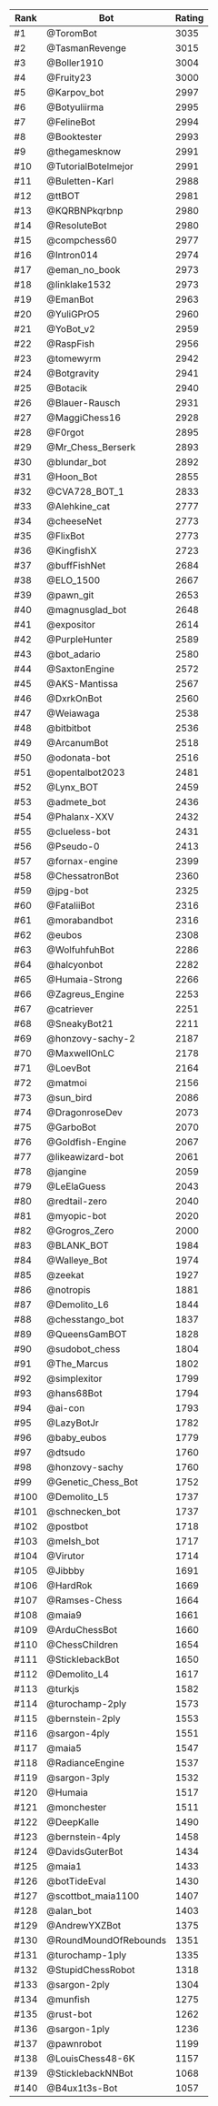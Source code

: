 Rank|Bot|Rating
---|---|---
#1|@ToromBot|3035
#2|@TasmanRevenge|3015
#3|@Boller1910|3004
#4|@Fruity23|3000
#5|@Karpov_bot|2997
#6|@Botyuliirma|2995
#7|@FelineBot|2994
#8|@Booktester|2993
#9|@thegamesknow|2991
#10|@TutorialBotelmejor|2991
#11|@Buletten-Karl|2988
#12|@ttBOT|2981
#13|@KQRBNPkqrbnp|2980
#14|@ResoluteBot|2980
#15|@compchess60|2977
#16|@Intron014|2974
#17|@eman_no_book|2973
#18|@linklake1532|2973
#19|@EmanBot|2963
#20|@YuliGPrO5|2960
#21|@YoBot_v2|2959
#22|@RaspFish|2956
#23|@tomewyrm|2942
#24|@Botgravity|2941
#25|@Botacik|2940
#26|@Blauer-Rausch|2931
#27|@MaggiChess16|2928
#28|@F0rgot|2895
#29|@Mr_Chess_Berserk|2893
#30|@blundar_bot|2892
#31|@Hoon_Bot|2855
#32|@CVA728_BOT_1|2833
#33|@Alehkine_cat|2777
#34|@cheeseNet|2773
#35|@FlixBot|2773
#36|@KingfishX|2723
#37|@buffFishNet|2684
#38|@ELO_1500|2667
#39|@pawn_git|2653
#40|@magnusglad_bot|2648
#41|@expositor|2614
#42|@PurpleHunter|2589
#43|@bot_adario|2580
#44|@SaxtonEngine|2572
#45|@AKS-Mantissa|2567
#46|@DxrkOnBot|2560
#47|@Weiawaga|2538
#48|@bitbitbot|2536
#49|@ArcanumBot|2518
#50|@odonata-bot|2516
#51|@opentalbot2023|2481
#52|@Lynx_BOT|2459
#53|@admete_bot|2436
#54|@Phalanx-XXV|2432
#55|@clueless-bot|2431
#56|@Pseudo-0|2413
#57|@fornax-engine|2399
#58|@ChessatronBot|2360
#59|@jpg-bot|2325
#60|@FataliiBot|2316
#61|@morabandbot|2316
#62|@eubos|2308
#63|@WolfuhfuhBot|2286
#64|@halcyonbot|2282
#65|@Humaia-Strong|2266
#66|@Zagreus_Engine|2253
#67|@catriever|2251
#68|@SneakyBot21|2211
#69|@honzovy-sachy-2|2187
#70|@MaxwellOnLC|2178
#71|@LoevBot|2164
#72|@matmoi|2156
#73|@sun_bird|2086
#74|@DragonroseDev|2073
#75|@GarboBot|2070
#76|@Goldfish-Engine|2067
#77|@likeawizard-bot|2061
#78|@jangine|2059
#79|@LeElaGuess|2043
#80|@redtail-zero|2040
#81|@myopic-bot|2020
#82|@Grogros_Zero|2000
#83|@BLANK_BOT|1984
#84|@Walleye_Bot|1974
#85|@zeekat|1927
#86|@notropis|1881
#87|@Demolito_L6|1844
#88|@chesstango_bot|1837
#89|@QueensGamBOT|1828
#90|@sudobot_chess|1804
#91|@The_Marcus|1802
#92|@simplexitor|1799
#93|@hans68Bot|1794
#94|@ai-con|1793
#95|@LazyBotJr|1782
#96|@baby_eubos|1779
#97|@dtsudo|1760
#98|@honzovy-sachy|1760
#99|@Genetic_Chess_Bot|1752
#100|@Demolito_L5|1737
#101|@schnecken_bot|1737
#102|@postbot|1718
#103|@melsh_bot|1717
#104|@Virutor|1714
#105|@Jibbby|1691
#106|@HardRok|1669
#107|@Ramses-Chess|1664
#108|@maia9|1661
#109|@ArduChessBot|1660
#110|@ChessChildren|1654
#111|@SticklebackBot|1650
#112|@Demolito_L4|1617
#113|@turkjs|1582
#114|@turochamp-2ply|1573
#115|@bernstein-2ply|1553
#116|@sargon-4ply|1551
#117|@maia5|1547
#118|@RadianceEngine|1537
#119|@sargon-3ply|1532
#120|@Humaia|1517
#121|@monchester|1511
#122|@DeepKalle|1490
#123|@bernstein-4ply|1458
#124|@DavidsGuterBot|1434
#125|@maia1|1433
#126|@botTideEval|1430
#127|@scottbot_maia1100|1407
#128|@alan_bot|1403
#129|@AndrewYXZBot|1375
#130|@RoundMoundOfRebounds|1351
#131|@turochamp-1ply|1335
#132|@StupidChessRobot|1318
#133|@sargon-2ply|1304
#134|@munfish|1275
#135|@rust-bot|1262
#136|@sargon-1ply|1236
#137|@pawnrobot|1199
#138|@LouisChess48-6K|1157
#139|@SticklebackNNBot|1068
#140|@B4ux1t3s-Bot|1057
